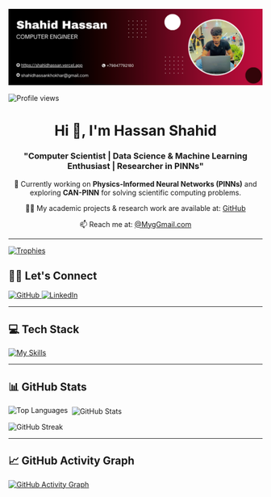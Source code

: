 ![Banner](https://github.com/Markhor072/Markhor072/blob/main/banner.png)

<p align="left">
  <img src="https://komarev.com/ghpvc/?username=Markhor072&label=Profile%20views&color=0e75b6&style=flat" alt="Profile views" />
</p>

<h1 align="center">Hi 👋, I'm Hassan Shahid</h1>
<h3 align="center">"Computer Scientist | Data Science & Machine Learning Enthusiast | Researcher in PINNs"</h3>

<p align="center">
  🔬 Currently working on <b>Physics-Informed Neural Networks (PINNs)</b> and exploring <b>CAN-PINN</b> for solving scientific computing problems.
</p>

<p align="center">
  👨‍💻 My academic projects & research work are available at: <a href="https://github.com/Markhor072" target="_blank">GitHub</a>
</p>

<p align="center">
  📫 Reach me at: <a href="shahidhassankhokhar@gmail.com">@MygGmail.com</a>
</p>

---

<p align="left">
  <a href="https://github.com/ryo-ma/github-profile-trophy">
    <img src="https://github-profile-trophy.vercel.app/?username=Markhor072" alt="Trophies" />
  </a>
</p>

## 🤝🏻 Let's Connect

<div align="left">
  <a href="https://github.com/Markhor072" target="_blank">
    <img src="https://img.shields.io/badge/github-%2324292e.svg?&style=for-the-badge&logo=github&logoColor=white" alt="GitHub" />
  </a>
  <a href="https://www.linkedin.com/in/your-linkedin" target="_blank">
    <img src="https://img.shields.io/badge/linkedin-%231E77B5.svg?&style=for-the-badge&logo=linkedin&logoColor=white" alt="LinkedIn" />
  </a>

</div>

---

## 💻 Tech Stack

[![My Skills](https://skillicons.dev/icons?i=python,matlab,tensorflow,pytorch,sklearn,anaconda,mysql,postgresql,git,github,gitlab,firebase,vscode,raspberrypi)](https://skillicons.dev)

---

## 📊 GitHub Stats

<p>
  <img align="left" src="https://github-readme-stats.vercel.app/api/top-langs?username=Markhor072&show_icons=true&locale=en&layout=compact" alt="Top Languages" />
</p>

<p>&nbsp;
  <img align="center" src="https://github-readme-stats.vercel.app/api?username=Markhor072&show_icons=true&locale=en" alt="GitHub Stats" />
</p>

<p>
  <img src="https://streak-stats.demolab.com/?user=Markhor072" alt="GitHub Streak" />
</p>

---

## 📈 GitHub Activity Graph

[![GitHub Activity Graph](https://github-readme-activity-graph.vercel.app/graph?username=Markhor072&theme=react-dark)](https://github.com/Markhor072/github-readme-activity-graph)

